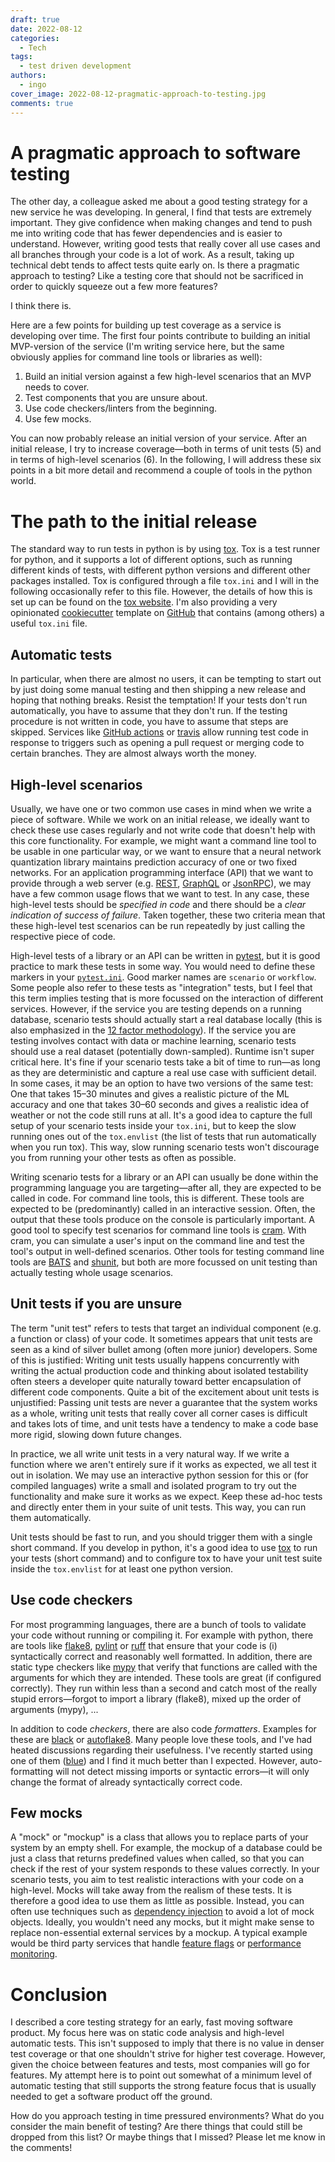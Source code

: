 ```yaml
---
draft: true
date: 2022-08-12
categories:
  - Tech
tags:
  - test driven development
authors:
  - ingo
cover_image: 2022-08-12-pragmatic-approach-to-testing.jpg
comments: true
---
```

# A pragmatic approach to software testing

The other day, a colleague asked me about a good testing strategy for a new service he was developing.
In general, I find that tests are extremely important.
They give confidence when making changes and tend to push me into writing code that has fewer dependencies and is easier to understand.
However, writing good tests that really cover all use cases and all branches through your code is a lot of work.
As a result, taking up technical debt tends to affect tests quite early on.
Is there a pragmatic approach to testing? Like a testing core that should not be sacrificed in order to quickly squeeze out a few more features?
<!-- more -->
I think there is.

Here are a few points for building up test coverage as a service is developing over time.
The first four points contribute to building an initial MVP-version of the service (I'm writing service here, but the same obviously applies for command line tools or libraries as well):

1. Build an initial version against a few high-level scenarios that an MVP needs to cover.
2. Test components that you are unsure about.
3. Use code checkers/linters from the beginning.
4. Use few mocks.

You can now probably release an initial version of your service.
After an initial release, I try to increase coverage&mdash;both in terms of unit tests (5) and in terms of high-level scenarios (6).
In the following, I will address these six points in a bit more detail and recommend a couple of tools in the python world.

# The path to the initial release

The standard way to run tests in python is by using [tox](https://tox.wiki).
Tox is a test runner for python, and it supports a lot of different options, such as running different kinds of tests, with different python versions and different other packages installed.
Tox is configured through a file `tox.ini` and I will in the following occasionally refer to this file.
However, the details of how this is set up can be found on the [tox website](https://tox.wiki).
I'm also providing a very opinionated [cookiecutter](https://www.cookiecutter.io) template on [GitHub](https://github.com/igordertigor/templates) that contains (among others) a useful `tox.ini` file.

## Automatic tests

In particular, when there are almost no users, it can be tempting to start out by just doing some manual testing and then shipping a new release and hoping that nothing breaks.
Resist the temptation!
If your tests don't run automatically, you have to assume that they don't run.
If the testing procedure is not written in code, you have to assume that steps are skipped.
Services like [GitHub actions](https://docs.github.com/en/actions) or [travis](https://www.travis-ci.com) allow running test code in response to triggers such as opening a pull request or merging code to certain branches.
They are almost always worth the money.


## High-level scenarios

Usually, we have one or two common use cases in mind when we write a piece of software.
While we work on an initial release, we ideally want to check these use cases regularly and not write code that doesn't help with this core functionality.
For example, we might want a command line tool to be usable in one particular way, or we want to ensure that a neural network quantization library maintains prediction accuracy of one or two fixed networks.
For an application programming interface (API) that we want to provide through a web server (e.g. [REST](https://en.wikipedia.org/wiki/Representational_state_transfer), [GraphQL](https://graphql.org) or [JsonRPC](https://www.jsonrpc.org)), we may have a few common usage flows that we want to test.
In any case, these high-level tests should be *specified in code* and there should be a *clear indication of success of failure*.
Taken together, these two criteria mean that these high-level test scenarios can be run repeatedly by just calling the respective piece of code.

High-level tests of a library or an API can be written in [pytest](https://docs.pytest.org/), but it is good practice to mark these tests in some way.
You would need to define these markers in your [`pytest.ini`](https://docs.pytest.org/en/7.1.x/reference/customize.html?highlight=configure).
Good marker names are `scenario` or `workflow`.
Some people also refer to these tests as "integration" tests, but I feel that this term implies testing that is more focussed on the interaction of different services.
However, if the service you are testing depends on a running database, scenario tests should actually start a real database locally (this is also emphasized in the [12 factor methodology](https://12factor.net/dev-prod-parity)).
If the service you are testing involves contact with data or machine learning, scenario tests should use a real dataset (potentially down-sampled).
Runtime isn't super critical here.
It's fine if your scenario tests take a bit of time to run&mdash;as long as they are deterministic and capture a real use case with sufficient detail.
In some cases, it may be an option to have two versions of the same test: One that takes 15&ndash;30 minutes and gives a realistic picture of the ML accuracy and one that takes 30&ndash;60 seconds and gives a realistic idea of weather or not the code still runs at all.
It's a good idea to capture the full setup of your scenario tests inside your `tox.ini`, but to keep the slow running ones out of the `tox.envlist` (the list of tests that run automatically when you run tox).
This way, slow running scenario tests won't discourage you from running your other tests as often as possible.

Writing scenario tests for a library or an API can usually be done within the programming language you are targeting&mdash;after all, they are expected to be called in code.
For command line tools, this is different.
These tools are expected to be (predominantly) called in an interactive session.
Often, the output that these tools produce on the console is particularly important.
A good tool to specify test scenarios for command line tools is [cram](https://bitheap.org/cram/).
With cram, you can simulate a user's input on the command line and test the tool's output in well-defined scenarios.
Other tools for testing command line tools are [BATS](https://github.com/bats-core/bats-core) and [shunit](https://github.com/kward/shunit2), but both are more focussed on unit testing than actually testing whole usage scenarios.

## Unit tests if you are unsure

The term "unit test" refers to tests that target an individual component (e.g. a function or class) of your code.
It sometimes appears that unit tests are seen as a kind of silver bullet among (often more junior) developers.
Some of this is justified: Writing unit tests usually happens concurrently with writing the actual production code and thinking about isolated testability often steers a developer quite naturally toward better encapsulation of different code components.
Quite a bit of the excitement about unit tests is unjustified: Passing unit tests are never a guarantee that the system works as a whole, writing unit tests that really cover all corner cases is difficult and takes lots of time, and unit tests have a tendency to make a code base more rigid, slowing down future changes.

In practice, we all write unit tests in a very natural way.
If we write a function where we aren't entirely sure if it works as expected, we all test it out in isolation.
We may use an interactive python session for this or (for compiled languages) write a small and isolated program to try out the functionality and make sure it works as we expect.
Keep these ad-hoc tests and directly enter them in your suite of unit tests.
This way, you can run them automatically.

Unit tests should be fast to run, and you should trigger them with a single short command.
If you develop in python, it's a good idea to use [tox](https://tox.wiki) to run your tests (short command) and to configure tox to have your unit test suite inside the `tox.envlist` for at least one python version.


## Use code checkers

For most programming languages, there are a bunch of tools to validate your code without running or compiling it.
For example with python, there are tools like [flake8](https://flake8.pycqa.org/en/latest/), [pylint](https://www.pylint.org) or [ruff](https://beta.ruff.rs/docs/) that ensure that your code is (i) syntactically correct and reasonably well formatted.
In addition, there are static type checkers like [mypy](https://mypy-lang.org) that verify that functions are called with the arguments for which they are intended.
These tools are great (if configured correctly).
They run within less than a second and catch most of the really stupid errors&mdash;forgot to import a library (flake8), mixed up the order of arguments (mypy), ...

In addition to code *checkers*, there are also code *formatters*.
Examples for these are [black](https://black.readthedocs.io/en/stable/index.html) or [autoflake8](https://github.com/fsouza/autoflake8).
Many people love these tools, and I've had heated discussions regarding their usefulness.
I've recently started using one of them ([blue](https://blue.readthedocs.io/en/latest/)) and I find it much better than I expected.
However, auto-formatting will not detect missing imports or syntactic errors&mdash;it will only change the format of already syntactically correct code.

## Few mocks

A "mock" or "mockup" is a class that allows you to replace parts of your system by an empty shell. For example, the mockup of a database could be just a class that returns predefined values when called, so that you can check if the rest of your system responds to these values correctly.
In your scenario tests, you aim to test realistic interactions with your code on a high-level.
Mocks will take away from the realism of these tests.
It is therefore a good idea to use them as little as possible.
Instead, you can often use techniques such as [dependency injection](https://en.wikipedia.org/wiki/Dependency_injection) to avoid a lot of mock objects.
Ideally, you wouldn't need any mocks, but it might make sense to replace non-essential external services by a mockup.
A typical example would be third party services that handle [feature flags](https://martinfowler.com/articles/feature-toggles.html) or [performance monitoring](https://sentry.io/welcome/).

# Conclusion

I described a core testing strategy for an early, fast moving software product.
My focus here was on static code analysis and high-level automatic tests.
This isn't supposed to imply that there is no value in denser test coverage or that one shouldn't strive for higher test coverage.
However, given the choice between features and tests, most companies will go for features.
My attempt here is to point out somewhat of a minimum level of automatic testing that still supports the strong feature focus that is usually needed to get a software product off the ground.

How do you approach testing in time pressured environments? What do you consider the main benefit of testing? Are there things that could still be dropped from this list? Or maybe things that I missed? Please let me know in the comments!
